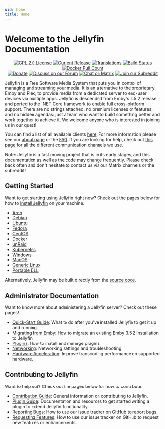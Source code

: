 ```yaml
---
uid: home
title: Home
---
```


# Welcome to the Jellyfin Documentation

<p align="center">
<a href="https://github.com/jellyfin/jellyfin"><img class="badge" alt="GPL 2.0 License" src="https://img.shields.io/github/license/jellyfin/jellyfin.svg"/></a>
<a href="https://github.com/jellyfin/jellyfin/releases"><img class="badge" alt="Current Release" src="https://img.shields.io/github/release/jellyfin/jellyfin.svg"/></a>
<a href="https://translate.jellyfin.org/engage/jellyfin/?utm_source=widget"><img class="badge" alt="Translations" src="https://translate.jellyfin.org/widgets/jellyfin/-/svg-badge.svg"/></a>
<a href="https://cloud.drone.io/jellyfin/jellyfin"><img class="badge" alt="Build Status" src="https://cloud.drone.io/api/badges/jellyfin/jellyfin/status.svg"/></a>
<a href="https://hub.docker.com/r/jellyfin/jellyfin"><img class="badge" alt="Docker Pull Count" src="https://img.shields.io/docker/pulls/jellyfin/jellyfin.svg"/></a>
<br/>
<a href="https://opencollective.com/jellyfin"><img class="badge" alt="Donate" src="https://img.shields.io/opencollective/all/jellyfin.svg?label=backers"/></a>
<a href="https://forum.jellyfin.org"/><img class="badge" alt="Discuss on our Forum" src="https://img.shields.io/discourse/https/forum.jellyfin.org/users.svg"/></a>
<a href="https://matrix.to/#/+jellyfin:matrix.org"><img class="badge" alt="Chat on Matrix" src="https://img.shields.io/matrix/jellyfin:matrix.org.svg?logo=matrix"/></a>
<a href="https://www.reddit.com/r/jellyfin/"><img class="badge" alt="Join our Subreddit" src="https://img.shields.io/badge/reddit-r%2Fjellyfin-%23FF5700.svg"/></a>
</p>

Jellyfin is a Free Software Media System that puts you in control of managing and streaming your media. It is an alternative to the proprietary Emby and Plex, to provide media from a dedicated server to end-user devices via multiple apps. Jellyfin is descended from Emby's 3.5.2 release and ported to the .NET Core framework to enable full cross-platform support. There are no strings attached, no premium licenses or features, and no hidden agendas: just a team who want to build something better and work together to achieve it. We welcome anyone who is interested in joining us in our quest!

You can find a list of all available clients [here](xref:clients-index). For more information please see our [about page](xref:about) or the [FAQ](xref:faq). If you are looking for help, check out [this page](xref:getting-help) for all the different communication channels we use.

Note: Jellyfin is a fast moving project that is in its early stages, and this documentation as well as the code may change frequently. Please check back often and don't hesitate to contact us via our Matrix channels or the subreddit!

## Getting Started

Want to get starting using Jellyfin right now? Check out the pages below for how to [install Jellyfin](xref:admin-installing) on your machine.

* [Arch](xref:admin-installing#arch)
* [Debian](xref:admin-installing#debian)
* [Ubuntu](xref:admin-installing#ubuntu)
* [Fedora](xref:admin-installing#fedora)
* [CentOS](xref:admin-installing#centos)
* [Docker](xref:admin-installing#official-docker-hub)
* [unRaid](xref:admin-installing#unraid-docker)
* [Kubernetes](xref:admin-installing#kubernetes)
* [Windows](xref:admin-installing#windows-x86x64)
* [MacOS](xref:admin-installing#macos)
* [Generic Linux](xref:admin-installing#linux-generic-amd64)
* [Portable DLL](xref:admin-installing#portable-dll)

Alternatively, Jellyfin may be built directly from the [source code](xref:admin-building).

## Administrator Documentation

Want to know more about administering a Jellyfin server? Check out these pages!

* [Quick-Start Guide](xref:quick-start): What to do after you've installed Jellyfin to get it up and running.
* [Migrating from Emby](xref:admin-migrate-from-emby): How to migrate an existing Emby 3.5.2 installation to Jellyfin.
* [Plugins](xref:server-plugins-index): How to install and manage plugins.
* [Networking](xref:network-main): Networking settings and troubleshooting
* [Hardware Acceleration](xref:admin-hardware-acceleration): Improve transcoding performance on supported hardware.

## Contributing to Jellyfin

Want to help out? Check out the pages below for how to contribute.

* [Contribution Guide](xref:contrib-index): General information on contributing to Jellyfin.
* [Plugin Guide](https://github.com/jellyfin/jellyfin-plugin-template): Documentation and resources to get started writing a plugin to extend Jellyfin functionality.
* [Reporting Bugs](xref:contrib-issues#reporting-bugs): How to use our issue tracker on GitHub to report bugs.
* [Requesting Features](xref:contrib-issues#requesting-features): How to use our issue tracker on GitHub to request new features or enhancements.
